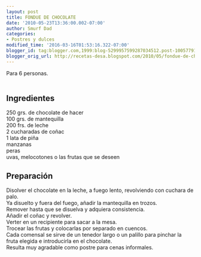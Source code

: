```yaml
---
layout: post
title: FONDUE DE CHOCOLATE
date: '2010-05-23T13:36:00.002-07:00'
author: Smurf Dad
categories:
- Postres y dulces
modified_time: '2016-03-16T01:53:16.322-07:00'
blogger_id: tag:blogger.com,1999:blog-5299957599287034512.post-1005779160414075197
blogger_orig_url: http://recetas-desa.blogspot.com/2010/05/fondue-de-chocolate.html
---
```


Para 6 personas.<br /><a name='more'></a><br /><h2>Ingredientes</h2><p>250 grs. de chocolate de hacer<br />100 grs. de mantequilla<br />200 frs. de leche<br />2 cucharadas de co&ntilde;ac<br />1 lata de pi&ntilde;a<br />manzanas<br />peras<br />uvas, melocotones o las frutas que se deseen</p><h2>Preparaci&oacute;n</h2><p>Disolver el chocolate en la leche, a fuego lento, revolviendo con cuchara de palo.<br />Ya disuelto y fuera del fuego, a&ntilde;adir la mantequilla en trozos.<br />Remover hasta que se disuelva y adquiera consistencia.<br />A&ntilde;adir el co&ntilde;ac y revolver.<br />Verter en un recipiente para sacar a la mesa.<br />Trocear las frutas y colocarlas por separado en cuencos.<br />Cada comensal se sirve de un tenedor largo o un palillo para pinchar la fruta elegida e introducirla en el chocolate.<br />Resulta muy agradable como postre para cenas informales.</p>